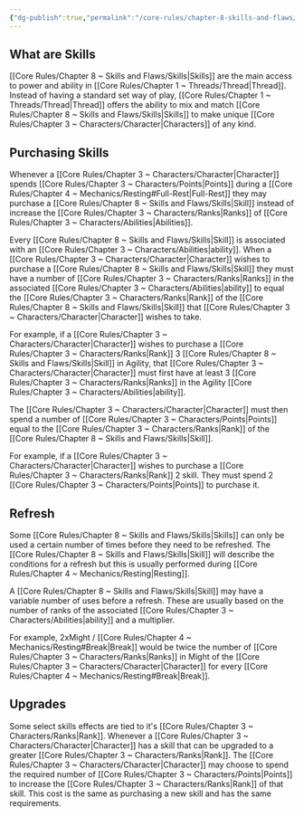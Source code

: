 ```yaml
---
{"dg-publish":true,"permalink":"/core-rules/chapter-8-skills-and-flaws/skills/"}
---
```


## What are Skills
[[Core Rules/Chapter 8 ~ Skills and Flaws/Skills\|Skills]] are the main access to power and ability in [[Core Rules/Chapter 1 ~ Threads/Thread\|Thread]]. Instead of having a standard set way of play, [[Core Rules/Chapter 1 ~ Threads/Thread\|Thread]] offers the ability to mix and match [[Core Rules/Chapter 8 ~ Skills and Flaws/Skills\|Skills]] to make unique [[Core Rules/Chapter 3 ~ Characters/Character\|Characters]] of any kind.

## Purchasing Skills
Whenever a [[Core Rules/Chapter 3 ~ Characters/Character\|Character]] spends [[Core Rules/Chapter 3 ~ Characters/Points\|Points]] during a [[Core Rules/Chapter 4 ~ Mechanics/Resting#Full-Rest\|Full-Rest]] they may purchase a [[Core Rules/Chapter 8 ~ Skills and Flaws/Skills\|Skill]] instead of increase the [[Core Rules/Chapter 3 ~ Characters/Ranks\|Ranks]] of [[Core Rules/Chapter 3 ~ Characters/Abilities\|Abilities]].

Every [[Core Rules/Chapter 8 ~ Skills and Flaws/Skills\|Skill]] is associated with an [[Core Rules/Chapter 3 ~ Characters/Abilities\|ability]]. When a [[Core Rules/Chapter 3 ~ Characters/Character\|Character]] wishes to purchase a [[Core Rules/Chapter 8 ~ Skills and Flaws/Skills\|Skill]] they must have a number of [[Core Rules/Chapter 3 ~ Characters/Ranks\|Ranks]] in the associated [[Core Rules/Chapter 3 ~ Characters/Abilities\|ability]] to equal the [[Core Rules/Chapter 3 ~ Characters/Ranks\|Rank]] of the [[Core Rules/Chapter 8 ~ Skills and Flaws/Skills\|Skill]] that [[Core Rules/Chapter 3 ~ Characters/Character\|Character]] wishes to take.

For example, if a [[Core Rules/Chapter 3 ~ Characters/Character\|Character]] wishes to purchase a [[Core Rules/Chapter 3 ~ Characters/Ranks\|Rank]] 3 [[Core Rules/Chapter 8 ~ Skills and Flaws/Skills\|Skill]] in Agility, that [[Core Rules/Chapter 3 ~ Characters/Character\|Character]] must first have at least 3 [[Core Rules/Chapter 3 ~ Characters/Ranks\|Ranks]] in the Agility [[Core Rules/Chapter 3 ~ Characters/Abilities\|ability]].

The [[Core Rules/Chapter 3 ~ Characters/Character\|Character]] must then spend a number of [[Core Rules/Chapter 3 ~ Characters/Points\|Points]] equal to the [[Core Rules/Chapter 3 ~ Characters/Ranks\|Rank]] of the [[Core Rules/Chapter 8 ~ Skills and Flaws/Skills\|Skill]].

For example, if a [[Core Rules/Chapter 3 ~ Characters/Character\|Character]] wishes to purchase a [[Core Rules/Chapter 3 ~ Characters/Ranks\|Rank]] 2 skill. They must spend 2 [[Core Rules/Chapter 3 ~ Characters/Points\|Points]] to purchase it.

## Refresh
Some [[Core Rules/Chapter 8 ~ Skills and Flaws/Skills\|Skills]] can only be used a certain number of times before they need to be refreshed. The [[Core Rules/Chapter 8 ~ Skills and Flaws/Skills\|Skill]] will describe the conditions for a refresh but this is usually performed during [[Core Rules/Chapter 4 ~ Mechanics/Resting\|Resting]].

A [[Core Rules/Chapter 8 ~ Skills and Flaws/Skills\|Skill]] may have a variable number of uses before a refresh. These are usually based on the number of ranks of the associated [[Core Rules/Chapter 3 ~ Characters/Abilities\|ability]] and a multiplier.

For example, 2xMight / [[Core Rules/Chapter 4 ~ Mechanics/Resting#Break\|Break]] would be twice the number of [[Core Rules/Chapter 3 ~ Characters/Ranks\|Ranks]] in Might of the [[Core Rules/Chapter 3 ~ Characters/Character\|Character]] for every [[Core Rules/Chapter 4 ~ Mechanics/Resting#Break\|Break]].

## Upgrades
Some select skills effects are tied to it's [[Core Rules/Chapter 3 ~ Characters/Ranks\|Rank]]. Whenever a [[Core Rules/Chapter 3 ~ Characters/Character\|Character]] has a skill that can be upgraded to a greater [[Core Rules/Chapter 3 ~ Characters/Ranks\|Rank]]. The [[Core Rules/Chapter 3 ~ Characters/Character\|Character]] may choose to spend the required number of [[Core Rules/Chapter 3 ~ Characters/Points\|Points]] to increase the [[Core Rules/Chapter 3 ~ Characters/Ranks\|Rank]] of that skill. This cost is the same as purchasing a new skill and has the same requirements.